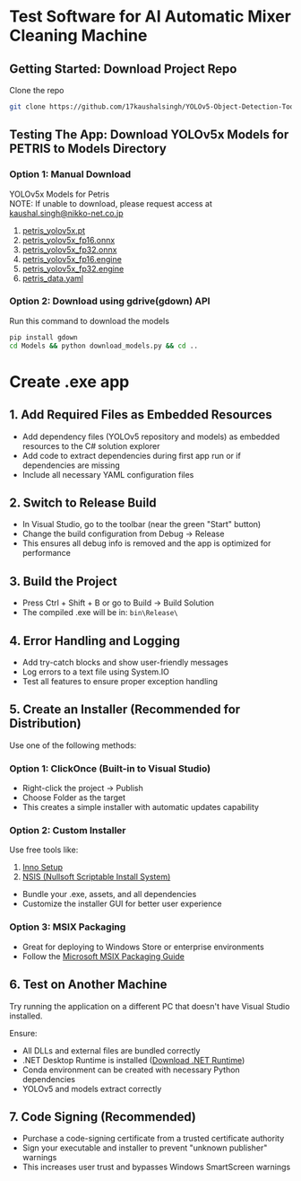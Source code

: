 # Test Software for AI Automatic Mixer Cleaning Machine

## Getting Started: Download Project Repo
Clone the repo
```bash
git clone https://github.com/17kaushalsingh/YOLOv5-Object-Detection-Tool
```


## Testing The App: Download YOLOv5x Models for PETRIS to Models Directory

### Option 1: Manual Download

YOLOv5x Models for Petris <br>
NOTE: If unable to download, please request access at kaushal.singh@nikko-net.co.jp

1. [petris_yolov5x.pt](https://drive.google.com/uc?id=199GTyTxzaTxSp6QhKvgdIbYYgs9LpD7t)
2. [petris_yolov5x_fp16.onnx](https://drive.google.com/uc?id=1qx567W8z4xtbN3X9JhmRZiMmEBLb7f0T)
3. [petris_yolov5x_fp32.onnx](https://drive.google.com/uc?id=1PsMTw9vmfGM7j5LLFFiZadvA7_rBWhN0)
4. [petris_yolov5x_fp16.engine](https://drive.google.com/uc?id=1KNQwq29hXc4nyMnTsmccHBOGq4hsTdfO)
5. [petris_yolov5x_fp32.engine](https://drive.google.com/uc?id=1CIql-aBZStBnAjMO6jrzQnri_WhoeTS6)
6. [petris_data.yaml](https://drive.google.com/uc?id=1580AgoYQuoL2BKhLW0fB8fQAibn9YffK)

### Option 2: Download using gdrive(gdown) API

Run this command to download the models
```bash
pip install gdown
cd Models && python download_models.py && cd ..
```

# Create .exe app

## 1. Add Required Files as Embedded Resources
- Add dependency files (YOLOv5 repository and models) as embedded resources to the C# solution explorer
- Add code to extract dependencies during first app run or if dependencies are missing
- Include all necessary YAML configuration files

## 2. Switch to Release Build
- In Visual Studio, go to the toolbar (near the green "Start" button)
- Change the build configuration from Debug → Release
- This ensures all debug info is removed and the app is optimized for performance

## 3. Build the Project
- Press Ctrl + Shift + B or go to Build → Build Solution
- The compiled .exe will be in: `bin\Release\`

## 4. Error Handling and Logging
- Add try-catch blocks and show user-friendly messages
- Log errors to a text file using System.IO
- Test all features to ensure proper exception handling

## 5. Create an Installer (Recommended for Distribution)
Use one of the following methods:

### Option 1: ClickOnce (Built-in to Visual Studio)
- Right-click the project → Publish
- Choose Folder as the target
- This creates a simple installer with automatic updates capability

### Option 2: Custom Installer
Use free tools like:
1. [Inno Setup](https://jrsoftware.org/isinfo.php)
2. [NSIS (Nullsoft Scriptable Install System)](https://nsis.sourceforge.io/Main_Page)
- Bundle your .exe, assets, and all dependencies
- Customize the installer GUI for better user experience

### Option 3: MSIX Packaging
- Great for deploying to Windows Store or enterprise environments
- Follow the [Microsoft MSIX Packaging Guide](https://docs.microsoft.com/en-us/windows/msix/package/packaging-uwp-apps)

## 6. Test on Another Machine
Try running the application on a different PC that doesn't have Visual Studio installed.

Ensure:
- All DLLs and external files are bundled correctly
- .NET Desktop Runtime is installed ([Download .NET Runtime](https://dotnet.microsoft.com/download/dotnet))
- Conda environment can be created with necessary Python dependencies
- YOLOv5 and models extract correctly

## 7. Code Signing (Recommended)
- Purchase a code-signing certificate from a trusted certificate authority
- Sign your executable and installer to prevent "unknown publisher" warnings
- This increases user trust and bypasses Windows SmartScreen warnings